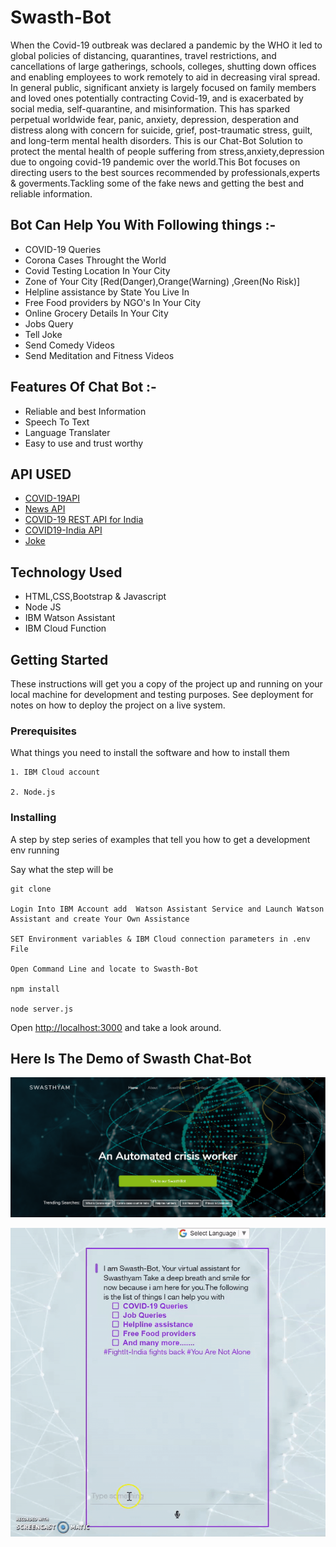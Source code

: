 # Swasth-Bot
When the Covid-19 outbreak was declared a pandemic by the WHO it led to global policies of distancing, quarantines, travel restrictions, and cancellations of large gatherings, schools, colleges, shutting down offices and enabling employees to work remotely to aid in decreasing viral spread. In general public, significant anxiety is largely focused on family members and loved ones potentially contracting Covid-19, and is exacerbated by social media, self-quarantine, and misinformation. This has sparked perpetual worldwide fear, panic, anxiety, depression, desperation and distress along with concern for suicide, grief, post-traumatic stress, guilt, and long-term mental health disorders.
This is our Chat-Bot Solution to protect the mental health of people suffering from stress,anxiety,depression due to ongoing covid-19 pandemic over the world.This Bot focuses on directing users to the best sources recommended by professionals,experts & goverments.Tackling some of the fake news and getting the best and reliable information.

## Bot Can Help You With Following things :-
* COVID-19 Queries
* Corona Cases Throught the World
* Covid Testing Location In Your City
* Zone of Your City [Red(Danger),Orange(Warning) ,Green(No Risk)]
* Helpline assistance by State You Live In
* Free Food providers by NGO's In Your City
* Online Grocery Details In Your City
* Jobs Query
* Tell Joke
* Send Comedy Videos
* Send Meditation and Fitness Videos


## Features Of Chat Bot :-
* Reliable and best Information 
* Speech To Text
* Language Translater
* Easy to use and trust worthy

## API USED

* [COVID-19API](https://covid19api.com/) 
* [News API](https://newsapi.org/) 
* [COVID-19 REST API for India](https://api.rootnet.in/) 
* [COVID19-India API](https://api.covid19india.org/)
* [Joke](https://davidtkatz.com)

## Technology Used

* HTML,CSS,Bootstrap & Javascript 
* Node JS
* IBM Watson Assistant
* IBM Cloud Function


## Getting Started

These instructions will get you a copy of the project up and running on your local machine for development and testing purposes. See deployment for notes on how to deploy the project on a live system.

### Prerequisites

What things you need to install the software and how to install them

```
1. IBM Cloud account

2. Node.js
```

### Installing

A step by step series of examples that tell you how to get a development env running

Say what the step will be

```
git clone 

Login Into IBM Account add  Watson Assistant Service and Launch Watson Assistant and create Your Own Assistance

SET Environment variables & IBM Cloud connection parameters in .env File

Open Command Line and locate to Swasth-Bot

npm install

node server.js

```

Open [http://localhost:3000](http://localhost:3000) and take a look around.

## Here Is The Demo of Swasth Chat-Bot

![Langing Page](readme_images/LandingPage.PNG)

<p align="center">
  <img src="readme_images/Chat.gif">
</p>





